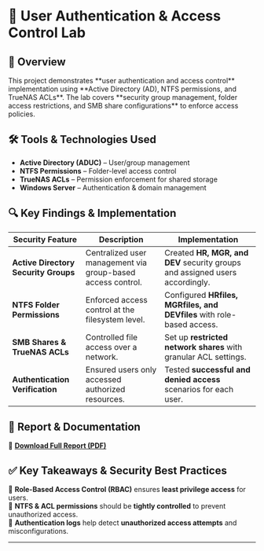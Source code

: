 <h1>🔑 User Authentication & Access Control Lab</h1>

<h2>📌 Overview</h2>
This project demonstrates **user authentication and access control** implementation using **Active Directory (AD), NTFS permissions, and TrueNAS ACLs**. The lab covers **security group management, folder access restrictions, and SMB share configurations** to enforce access policies.

<h2>🛠 Tools & Technologies Used</h2>

- **Active Directory (ADUC)** – User/group management  
- **NTFS Permissions** – Folder-level access control  
- **TrueNAS ACLs** – Permission enforcement for shared storage  
- **Windows Server** – Authentication & domain management  

<h2>🔍 Key Findings & Implementation</h2>

| Security Feature | Description | Implementation |
|-----------------|-------------|----------------|
| **Active Directory Security Groups** | Centralized user management via group-based access control. | Created **HR, MGR, and DEV** security groups and assigned users accordingly. |
| **NTFS Folder Permissions** | Enforced access control at the filesystem level. | Configured **HRfiles, MGRfiles, and DEVfiles** with role-based access. |
| **SMB Shares & TrueNAS ACLs** | Controlled file access over a network. | Set up **restricted network shares** with granular ACL settings. |
| **Authentication Verification** | Ensured users only accessed authorized resources. | Tested **successful and denied access** scenarios for each user. |

<h2>🚀 Report & Documentation</h2>

📄 **[Download Full Report (PDF)](https://github.com/user-attachments/files/19540149/Applying.User.Authentication.and.Access.Controls.-.Marc.Corona.Mireles.pdf)**   

<h2>✅ Key Takeaways & Security Best Practices</h2>

🔹 **Role-Based Access Control (RBAC)** ensures **least privilege access** for users.  
🔹 **NTFS & ACL permissions** should be **tightly controlled** to prevent unauthorized access.  
🔹 **Authentication logs** help detect **unauthorized access attempts** and misconfigurations.  

---
